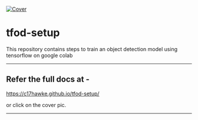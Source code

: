 [![Cover](docs/img/ReadMeCover.png)](https://c17hawke.github.io/tfod-setup/)

# tfod-setup
This repository contains steps to train an object detection model using tensorflow on google colab

---

## Refer the full docs at - 
https://c17hawke.github.io/tfod-setup/

or click on the cover pic.

---
